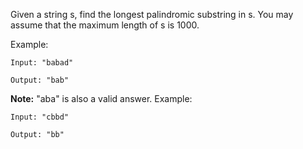 Given a string s, find the longest palindromic substring in s. You may assume that the maximum length of s is 1000.

Example:

```
Input: "babad"

Output: "bab"
```

**Note:** "aba" is also a valid answer.
Example:

```
Input: "cbbd"

Output: "bb"
```
